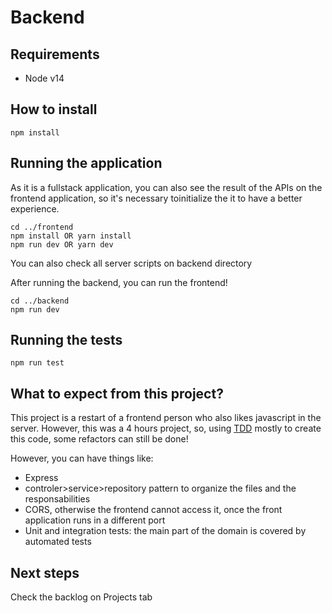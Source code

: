 # Backend

## Requirements

- Node v14

## How to install

```
npm install

```

## Running the application

As it is a fullstack application, you can also see the result of the APIs on the frontend application, so it's necessary toinitialize the it to have a better experience.

```
cd ../frontend
npm install OR yarn install
npm run dev OR yarn dev
```

You can also check all server scripts on backend directory

After running the backend, you can run the frontend!

```
cd ../backend
npm run dev
```

## Running the tests

```
npm run test
```

## What to expect from this project?

This project is a restart of a frontend person who also likes javascript in the server.
However, this was a 4 hours project, so, using [TDD](https://en.wikipedia.org/wiki/Test-driven_development) mostly to create this code, some refactors can still be done!

However, you can have things like:

- Express
- controler>service>repository pattern to organize the files and the responsabilities
- CORS, otherwise the frontend cannot access it, once the front application runs in a different port
- Unit and integration tests: the main part of the domain is covered by automated tests

## Next steps

Check the backlog on Projects tab
